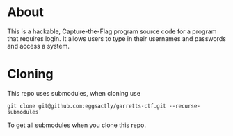 # About
This is a hackable, Capture-the-Flag program source code for a program that requires login. It allows users to type in their usernames and passwords and access a system.

# Cloning 
This repo uses submodules, when cloning use 
```
git clone git@github.com:eggsactly/garretts-ctf.git --recurse-submodules
```

To get all submodules when you clone this repo. 


